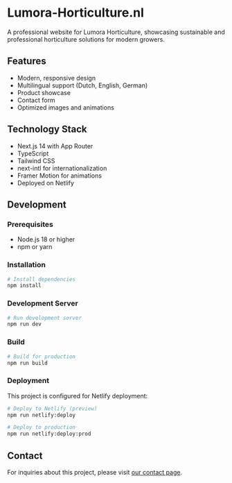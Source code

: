 # Lumora-Horticulture.nl

A professional website for Lumora Horticulture, showcasing sustainable and professional horticulture solutions for modern growers.

## Features

- Modern, responsive design
- Multilingual support (Dutch, English, German)
- Product showcase
- Contact form
- Optimized images and animations

## Technology Stack

- Next.js 14 with App Router
- TypeScript
- Tailwind CSS
- next-intl for internationalization
- Framer Motion for animations
- Deployed on Netlify

## Development

### Prerequisites

- Node.js 18 or higher
- npm or yarn

### Installation

```bash
# Install dependencies
npm install
```

### Development Server

```bash
# Run development server
npm run dev
```

### Build

```bash
# Build for production
npm run build
```

### Deployment

This project is configured for Netlify deployment:

```bash
# Deploy to Netlify (preview)
npm run netlify:deploy

# Deploy to production
npm run netlify:deploy:prod
```

## Contact

For inquiries about this project, please visit [our contact page](https://www.lumorahorticulture.nl/contact).
